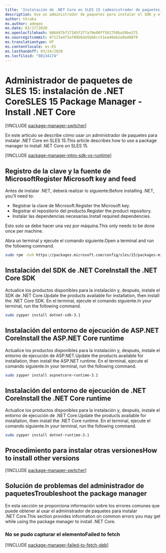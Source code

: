 ```yaml
---
title: 'Instalación de .NET Core en SLES 15 (administrador de paquetes): .NET Core'
description: Use un administrador de paquetes para instalar el SDK y el entorno de ejecución de .NET Core en SLES 15.
author: thraka
ms.author: adegeo
ms.date: 03/17/2020
ms.openlocfilehash: b86b97bf17165f2f7a70e80ff581750ba39be375
ms.sourcegitcommit: 07123a475af89b6da5bb6cc51ea40ab1e8a488f0
ms.translationtype: HT
ms.contentlocale: es-ES
ms.lasthandoff: 03/24/2020
ms.locfileid: "80134174"
---
```

# <a name="sles-15-package-manager---install-net-core"></a><span data-ttu-id="2d133-103">Administrador de paquetes de SLES 15: instalación de .NET Core</span><span class="sxs-lookup"><span data-stu-id="2d133-103">SLES 15 Package Manager - Install .NET Core</span></span>

[!INCLUDE [package-manager-switcher](./includes/package-manager-switcher.md)]

<span data-ttu-id="2d133-104">En este artículo se describe cómo usar un administrador de paquetes para instalar .NET Core en SLES 15.</span><span class="sxs-lookup"><span data-stu-id="2d133-104">This article describes how to use a package manager to install .NET Core on SLES 15.</span></span>

[!INCLUDE [package-manager-intro-sdk-vs-runtime](includes/package-manager-intro-sdk-vs-runtime.md)]

## <a name="register-microsoft-key-and-feed"></a><span data-ttu-id="2d133-105">Registro de la clave y la fuente de Microsoft</span><span class="sxs-lookup"><span data-stu-id="2d133-105">Register Microsoft key and feed</span></span>

<span data-ttu-id="2d133-106">Antes de instalar .NET, deberá realizar lo siguiente:</span><span class="sxs-lookup"><span data-stu-id="2d133-106">Before installing .NET, you'll need to:</span></span>

- <span data-ttu-id="2d133-107">Registrar la clave de Microsoft.</span><span class="sxs-lookup"><span data-stu-id="2d133-107">Register the Microsoft key.</span></span>
- <span data-ttu-id="2d133-108">Registrar el repositorio del producto.</span><span class="sxs-lookup"><span data-stu-id="2d133-108">Register the product repository.</span></span>
- <span data-ttu-id="2d133-109">Instalar las dependencias necesarias.</span><span class="sxs-lookup"><span data-stu-id="2d133-109">Install required dependencies.</span></span>

<span data-ttu-id="2d133-110">Esto solo se debe hacer una vez por máquina.</span><span class="sxs-lookup"><span data-stu-id="2d133-110">This only needs to be done once per machine.</span></span>

<span data-ttu-id="2d133-111">Abra un terminal y ejecute el comando siguiente.</span><span class="sxs-lookup"><span data-stu-id="2d133-111">Open a terminal and run the following command.</span></span>

```bash
sudo rpm -Uvh https://packages.microsoft.com/config/sles/15/packages-microsoft-prod.rpm
```

## <a name="install-the-net-core-sdk"></a><span data-ttu-id="2d133-112">Instalación del SDK de .NET Core</span><span class="sxs-lookup"><span data-stu-id="2d133-112">Install the .NET Core SDK</span></span>

<span data-ttu-id="2d133-113">Actualice los productos disponibles para la instalación y, después, instale el SDK de .NET Core.</span><span class="sxs-lookup"><span data-stu-id="2d133-113">Update the products available for installation, then install the .NET Core SDK.</span></span> <span data-ttu-id="2d133-114">En el terminal, ejecute el comando siguiente.</span><span class="sxs-lookup"><span data-stu-id="2d133-114">In your terminal, run the following command.</span></span>

```bash
sudo zypper install dotnet-sdk-3.1
```

## <a name="install-the-aspnet-core-runtime"></a><span data-ttu-id="2d133-115">Instalación del entorno de ejecución de ASP.NET Core</span><span class="sxs-lookup"><span data-stu-id="2d133-115">Install the ASP.NET Core runtime</span></span>

<span data-ttu-id="2d133-116">Actualice los productos disponibles para la instalación y, después, instale el entorno de ejecución de ASP.NET.</span><span class="sxs-lookup"><span data-stu-id="2d133-116">Update the products available for installation, then install the ASP.NET runtime.</span></span> <span data-ttu-id="2d133-117">En el terminal, ejecute el comando siguiente.</span><span class="sxs-lookup"><span data-stu-id="2d133-117">In your terminal, run the following command.</span></span>

```bash
sudo zypper install aspnetcore-runtime-3.1
```

## <a name="install-the-net-core-runtime"></a><span data-ttu-id="2d133-118">Instalación del entorno de ejecución de .NET Core</span><span class="sxs-lookup"><span data-stu-id="2d133-118">Install the .NET Core runtime</span></span>

<span data-ttu-id="2d133-119">Actualice los productos disponibles para la instalación y, después, instale el entorno de ejecución de .NET Core.</span><span class="sxs-lookup"><span data-stu-id="2d133-119">Update the products available for installation, then install the .NET Core runtime.</span></span> <span data-ttu-id="2d133-120">En el terminal, ejecute el comando siguiente.</span><span class="sxs-lookup"><span data-stu-id="2d133-120">In your terminal, run the following command.</span></span>

```bash
sudo zypper install dotnet-runtime-3.1
```

## <a name="how-to-install-other-versions"></a><span data-ttu-id="2d133-121">Procedimiento para instalar otras versiones</span><span class="sxs-lookup"><span data-stu-id="2d133-121">How to install other versions</span></span>

[!INCLUDE [package-manager-switcher](./includes/package-manager-heading-hack-pkgname.md)]

## <a name="troubleshoot-the-package-manager"></a><span data-ttu-id="2d133-122">Solución de problemas del administrador de paquetes</span><span class="sxs-lookup"><span data-stu-id="2d133-122">Troubleshoot the package manager</span></span>

<span data-ttu-id="2d133-123">En esta sección se proporciona información sobre los errores comunes que puede obtener al usar el administrador de paquetes para instalar .NET Core.</span><span class="sxs-lookup"><span data-stu-id="2d133-123">This section provides information on common errors you may get while using the package manager to install .NET Core.</span></span>

### <a name="failed-to-fetch"></a><span data-ttu-id="2d133-124">No se pudo capturar el elemento</span><span class="sxs-lookup"><span data-stu-id="2d133-124">Failed to fetch</span></span>

[!INCLUDE [package-manager-failed-to-fetch-deb](includes/package-manager-failed-to-fetch-rpm.md)]
